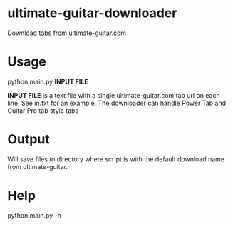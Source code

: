 # ultimate-guitar-downloader
Download tabs from ultimate-guitar.com

# Usage
python main.py **INPUT FILE**
  
**INPUT FILE** is a text file with a single ultimate-guitar.com tab url on each line. See in.txt for an example.
The downloader can handle Power Tab and Guitar Pro tab style tabs
  
# Output
Will save files to directory where script is with the default download name from ultimate-guitar.

# Help
python main.py -h
